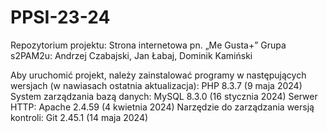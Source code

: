 # PPSI-23-24
Repozytorium projektu: Strona internetowa pn. „Me Gusta+”
Grupa s2PAM2u: Andrzej Czabajski, Jan Łabaj, Dominik Kamiński

Aby uruchomić projekt, należy zainstalować programy w następujących wersjach (w nawiasach ostatnia aktualizacja):
PHP 8.3.7 (9 maja 2024)
System zarządzania bazą danych: MySQL 8.3.0 (16 stycznia 2024)
Serwer HTTP: Apache 2.4.59 (4 kwietnia 2024)
Narzędzie do zarządzania wersją kontroli: Git 2.45.1 (14 maja 2024) 
